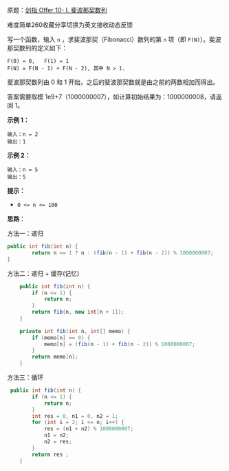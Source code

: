 原题：[剑指 Offer 10- I. 斐波那契数列](https://leetcode-cn.com/problems/fei-bo-na-qi-shu-lie-lcof/)

难度简单260收藏分享切换为英文接收动态反馈

写一个函数，输入 `n` ，求斐波那契（Fibonacci）数列的第 `n` 项（即 `F(N)`）。斐波那契数列的定义如下：

```
F(0) = 0,   F(1) = 1
F(N) = F(N - 1) + F(N - 2), 其中 N > 1.
```

斐波那契数列由 0 和 1 开始，之后的斐波那契数就是由之前的两数相加而得出。

答案需要取模 1e9+7（1000000007），如计算初始结果为：1000000008，请返回 1。

 

**示例 1：**

```
输入：n = 2
输出：1
```

**示例 2：**

```
输入：n = 5
输出：5
```

 

**提示：**

- `0 <= n <= 100`



**思路**：

方法一：递归

```java
public int fib(int n) {
        return n <= 1 ? n : (fib(n - 1) + fib(n - 2)) % 1000000007;
}
```

方法二：递归 + 缓存(记忆)

```java
    public int fib(int n) {
        if (n <= 1) {
            return n;
        }
        return fib(n, new int[n + 1]);
    }
    
    private int fib(int n, int[] memo) {
        if (memo[n] == 0) {
            memo[n] = (fib(n - 1) + fib(n - 2)) % 1000000007;
        }
        return memo[n];
    }
```

方法三：循环

```java
 public int fib(int n) {
        if (n <= 1) {
            return n;
        }
        int res = 0, n1 = 0, n2 = 1;
        for (int i = 2; i <= n; i++) {
            res = (n1 + n2) % 1000000007;
            n1 = n2;
            n2 = res;
        }
        return res ;
    }
```


